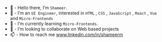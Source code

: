 - 👋 - Hello there, I’m `Shameer`.
- 👀 - I’m an `UI Engineer`, interested in `HTML` , `CSS` , `JavaScript` , `React` , `Vue` and `Micro-Frontends`
- 🌱 - I’m currently learning  `Micro-Frontends`.
- 💞️ - I’m looking to collaborate on Web based projects
- 📫 - How to reach me www.linkedin.com/in/shameerm

<!---
mshameer237/mshameer237 is a ✨ special ✨ repository because its `README.md` (this file) appears on your GitHub profile.
You can click the Preview link to take a look at your changes.
--->
